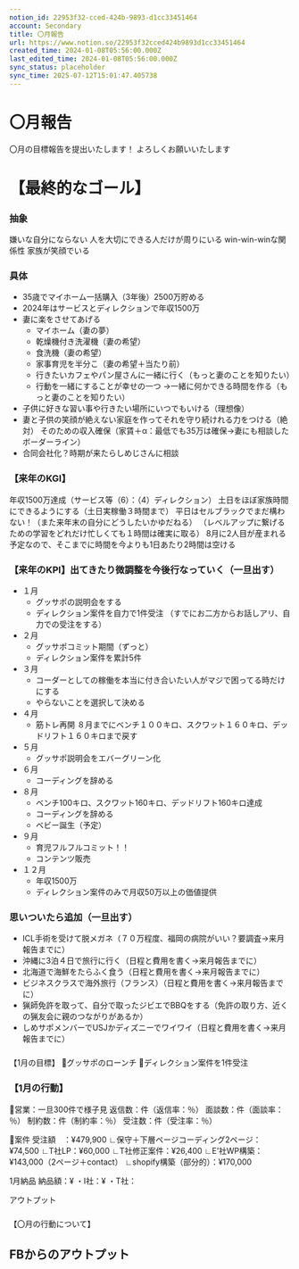 ```yaml
---
notion_id: 22953f32-cced-424b-9893-d1cc33451464
account: Secondary
title: 〇月報告
url: https://www.notion.so/22953f32cced424b9893d1cc33451464
created_time: 2024-01-08T05:56:00.000Z
last_edited_time: 2024-01-08T05:56:00.000Z
sync_status: placeholder
sync_time: 2025-07-12T15:01:47.405738
---
```

# 〇月報告

〇月の目標報告を提出いたします！
よろしくお願いいたします
# 【最終的なゴール】
### 抽象
嫌いな自分にならない
人を大切にできる人だけが周りにいる
win-win-winな関係性
家族が笑顔でいる
### 具体
- 35歳でマイホーム一括購入（3年後）2500万貯める
- 2024年はサービスとディレクションで年収1500万
- 妻に楽をさせてあげる
  - マイホーム（妻の夢）
  - 乾燥機付き洗濯機（妻の希望）
  - 食洗機（妻の希望）
  - 家事育児を半分こ（妻の希望＋当たり前）
  - 行きたいカフェやパン屋さんに一緒に行く（もっと妻のことを知りたい）
  - 行動を一緒にすることが幸せの一つ
→一緒に何かできる時間を作る（もっと妻のことを知りたい）
- 子供に好きな習い事や行きたい場所にいつでもいける（理想像）
- 妻と子供の笑顔が絶えない家庭を作ってそれを守り続けれる力をつける（絶対）
そのための収入確保（家賃＋α：最低でも35万は確保→妻にも相談したボーダーライン）
- 合同会社化？時期が来たらしめじさんに相談
### 【来年のKGI】
年収1500万達成（サービス等（6）：（4）ディレクション）
土日をほぼ家族時間にできるようにする（土日実稼働３時間まで）
平日はセルブラックでまだ構わない！（また来年末の自分にどうしたいかゆだねる）
（レベルアップに繋げるための学習をどれだけ忙しくても１時間は確実に取る）
8月に2人目が産まれる予定なので、そこまでに時間を今よりも1日あたり2時間は空ける
### 【来年のKPI】出てきたり微調整を今後行なっていく（一旦出す）
- １月
  - グッサポの説明会をする
  - ディレクション案件を自力で1件受注
（すでにお二方からお話しアリ、自力での受注をする）
- ２月
  - グッサポコミット期間（ずっと）
  - ディレクション案件を累計5件
- ３月
  - コーダーとしての稼働を本当に付き合いたい人がマジで困ってる時だけにする
  - やらないことを選択して決める
- ４月
  - 筋トレ再開
８月までにベンチ１００キロ、スクワット１６０キロ、デッドリフト１６０キロまで戻す
- ５月
  - グッサポ説明会をエバーグリーン化
- ６月
  - コーディングを辞める
- ８月
  - ベンチ100キロ、スクワット160キロ、デッドリフト160キロ達成
  - コーディングを辞める
  - ベビー誕生（予定）
- ９月
  - 育児フルフルコミット！！
  - コンテンツ販売
- １２月
  - 年収1500万
  - ディレクション案件のみで月収50万以上の価値提供
### 思いついたら追加（一旦出す）
- ICL手術を受けて脱メガネ（７０万程度、福岡の病院がいい？要調査→来月報告までに）
- 沖縄に3泊４日で旅行に行く（日程と費用を書く→来月報告までに）
- 北海道で海鮮をたらふく食う（日程と費用を書く→来月報告までに）
- ビジネスクラスで海外旅行（フランス）（日程と費用を書く→来月報告までに）
- 猟師免許を取って、自分で取ったジビエでBBQをする（免許の取り方、近くの猟友会に親のつながりがあるか）
- しめサポメンバーでUSJかディズニーでワイワイ（日程と費用を書く→来月報告までに）
### 

【1月の目標】
🔸グッサポのローンチ
🔸ディレクション案件を1件受注
### 【1月の行動】
🔹営業：一旦300件で様子見
返信数：件（返信率：％）
面談数：件（面談率：％）
制約数：件（制約率：％）
受注数：件（受注率：％）


🔹案件
受注額　：¥479,900
∟保守＋下層ページコーディング2ページ：¥74,500
∟T社LP：¥60,000
∟T社修正案件：¥26,400
∟E’社WP構築：¥143,000（2ページ＋contact）
∟shopify構築（部分的）：¥170,000


1月納品
納品額：¥
・I社：¥
・T社：


アウトプット
### 


【〇月の行動について】
### 
## **FBからのアウトプット**
```plain text

```